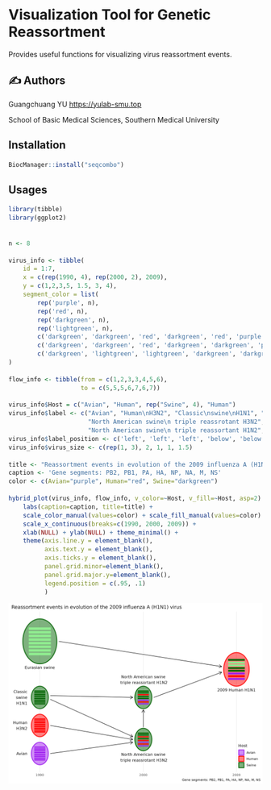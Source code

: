 # Visualization Tool for Genetic Reassortment

Provides useful functions for visualizing virus reassortment events.

## :writing_hand: Authors

Guangchuang YU <https://yulab-smu.top>

School of Basic Medical Sciences, Southern Medical University


## Installation

```r
BiocManager::install("seqcombo")
```

## Usages


```r
library(tibble)
library(ggplot2)


n <- 8

virus_info <- tibble(
    id = 1:7,
    x = c(rep(1990, 4), rep(2000, 2), 2009),
    y = c(1,2,3,5, 1.5, 3, 4),
    segment_color = list(
        rep('purple', n),
        rep('red', n),
        rep('darkgreen', n),
        rep('lightgreen', n),
        c('darkgreen', 'darkgreen', 'red', 'darkgreen', 'red', 'purple', 'red', 'purple'),
        c('darkgreen', 'darkgreen', 'red', 'darkgreen', 'darkgreen', 'purple', 'red', 'purple'),
        c('darkgreen', 'lightgreen', 'lightgreen', 'darkgreen', 'darkgreen', 'purple', 'red', 'purple'))
)

flow_info <- tibble(from = c(1,2,3,3,4,5,6),
                    to = c(5,5,5,6,7,6,7))

virus_info$Host = c("Avian", "Human", rep("Swine", 4), "Human")
virus_info$label <- c("Avian", "Human\nH3N2", "Classic\nswine\nH1N1", "Eurasian swine",
                      "North American swine\n triple reassrotant H3N2",
                      "North American swine\n triple reassortant H1N2", "2009 Human H1N1")
virus_info$label_position <- c('left', 'left', 'left', 'below', 'below', 'upper', 'below')
virus_info$virus_size <- c(rep(1, 3), 2, 1, 1, 1.5)

title <- "Reassortment events in evolution of the 2009 influenza A (H1N1) virus"
caption <- 'Gene segments: PB2, PB1, PA, HA, NP, NA, M, NS'
color <- c(Avian="purple", Human="red", Swine="darkgreen")

hybrid_plot(virus_info, flow_info, v_color=~Host, v_fill=~Host, asp=2) +
    labs(caption=caption, title=title) +
    scale_color_manual(values=color) + scale_fill_manual(values=color) +
    scale_x_continuous(breaks=c(1990, 2000, 2009)) +
    xlab(NULL) + ylab(NULL) + theme_minimal() +
    theme(axis.line.y = element_blank(),
          axis.text.y = element_blank(),
          axis.ticks.y = element_blank(),
          panel.grid.minor=element_blank(),
          panel.grid.major.y=element_blank(),
          legend.position = c(.95, .1)
          )
```


![](vignettes/figures/influenza-example.png)

